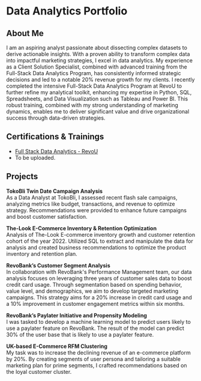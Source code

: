 # Data Analytics Portfolio

## About Me
I am an aspiring analyst passionate about dissecting complex datasets to derive actionable insights. With a proven ability to transform complex data into impactful marketing strategies, I excel in data analytics. My experience as a Client Solution Specialist, combined with advanced training from the Full-Stack Data Analytics Program, has consistently informed strategic decisions and led to a notable 20% revenue growth for my clients. I recently completed the intensive Full-Stack Data Analytics Program at RevoU to further refine my analytical toolkit, enhancing my expertise in Python, SQL, Spreadsheets, and Data Visualization such as Tableau and Power BI. This robust training, combined with my strong understanding of marketing dynamics, enables me to deliver significant value and drive organizational success through data-driven strategies.


## Certifications & Trainings
- [Full Stack Data Analytics - RevoU](https://certificates.revou.co/satryo-sunu-prabowo-certificate-achievements-facfsda23.pdf)
- To be uploaded.


## Projects

**TokoBli Twin Date Campaign Analysis**  
As a Data Analyst at TokoBli, I assessed recent flash sale campaigns, analyzing metrics like budget, transactions, and revenue to optimize strategy. Recommendations were provided to enhance future campaigns and boost customer satisfaction.

**The-Look E-Commerce Inventory & Retention Optimization**  
Analysis of The-Look E-commerce inventory growth and customer retention cohort of the year 2022. Utilized SQL to extract and manipulate the data for analysis and created business recommendations to optimize the product inventory and retention plan.

**RevoBank’s Customer Segment Analysis**  
In collaboration with RevoBank's Performance Management team, our data analysis focuses on leveraging three years of customer sales data to boost credit card usage. Through segmentation based on spending behavior, value level, and demographics, we aim to develop targeted marketing campaigns. This strategy aims for a 20% increase in credit card usage and a 10% improvement in customer engagement metrics within six months.

**RevoBank’s Paylater Initiative and Propensity Modeling**  
I was tasked to develop a machine learning model to predict users likely to use a paylater feature on RevoBank. The result of the model can predict 30% of the user base that is likely to use a paylater feature.

**UK-based E-Commerce RFM Clustering**  
My task was to increase the declining revenue of an e-commerce platform by 20%. By creating segments of user persona and tailoring a suitable marketing plan for prime segments, I crafted recommendations based on the loyal customer cluster.
